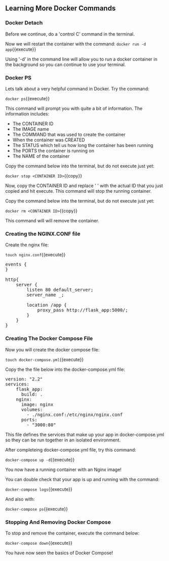 ## Learning More Docker Commands

### Docker Detach

Before we continue, do a 'control C' command in the terminal. 

Now we will restart the container with the command: 
`docker run -d app`{{execute}}

Using '-d' in the command line will allow you to run a docker container in the background so you can continue to use your terminal. 

### Docker PS

Lets talk about a very helpful command in Docker. Try the command: 

`docker ps`{{execute}} 

This command will prompt you with quite a bit of information. The information includes:
* The CONTAINER ID
* The IMAGE name 
* The COMMAND that was used to create the container
* When the container was CREATED
* The STATUS which tell us how long the container has been running
* The PORTS the container is running on
* The NAME of the container

Copy the command below into the terminal, but do not execute just yet: 

`docker stop <CONTAINER ID>`{{copy}}

Now, copy the CONTAINER ID and replace ' <CONTAINER ID> ' with the actual ID that you just copied and hit execute.
This command will stop the running container. 

Copy the command below into the terminal, but do not execute just yet: 

`docker rm <CONTAINER ID>`{{copy}}

This command will will remove the container. 


### Creating the NGINX.CONF file

Create the nginx file: 

`touch nginx.conf`{{execute}}

<pre class="file" data-target="clipboard">
events {
}

http{
    server {
        listen 80 default_server;
        server_name _;

        location /app {
            proxy_pass http://flask_app:5000/;
        }
    }
}
</pre>


### Creating The Docker Compose File 

Now you will create the docker compose file: 

`touch docker-compose.yml`{{execute}}

Copy the the file below into the docker-compose.yml file:

<pre class="file" data-target="clipboard">
version: "2.2"
services:
    flask_app:
      build: . 
    nginx:
      image: nginx
      volumes:
        - ./nginx.conf:/etc/nginx/nginx.conf
      ports: 
        - "3000:80"
</pre>

This file defines the services that make up your app in docker-compose.yml so they can be run together in an isolated environment.

After completeing docker-compose.yml file, try this command: 

`docker-compose up -d`{{execute}}

You now have a running container with an Nginx image!

You can double check that your app is up and running with the command: 

`docker-compose logs`{{execute}}

And also with: 

`docker-compose ps`{{execute}}


### Stopping And Removing Docker Compose 

To stop and remove the container, execute the command below: 

`docker-compose down`{{execute}}

You have now seen the basics of Docker Compose! 